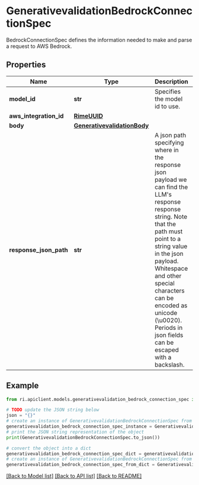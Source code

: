 # GenerativevalidationBedrockConnectionSpec

BedrockConnectionSpec defines the information needed to make and parse a request to AWS Bedrock.

## Properties

Name | Type | Description | Notes
------------ | ------------- | ------------- | -------------
**model_id** | **str** | Specifies the model id to use. | [optional] 
**aws_integration_id** | [**RimeUUID**](RimeUUID.md) |  | [optional] 
**body** | [**GenerativevalidationBody**](GenerativevalidationBody.md) |  | [optional] 
**response_json_path** | **str** | A json path specifying where in the response json payload we can find the LLM&#39;s response response string. Note that the path must point to a string value in the json payload. Whitespace and other special characters can be encoded as unicode (\\u0020). Periods in json fields can be escaped with a backslash. | [optional] 

## Example

```python
from ri.apiclient.models.generativevalidation_bedrock_connection_spec import GenerativevalidationBedrockConnectionSpec

# TODO update the JSON string below
json = "{}"
# create an instance of GenerativevalidationBedrockConnectionSpec from a JSON string
generativevalidation_bedrock_connection_spec_instance = GenerativevalidationBedrockConnectionSpec.from_json(json)
# print the JSON string representation of the object
print(GenerativevalidationBedrockConnectionSpec.to_json())

# convert the object into a dict
generativevalidation_bedrock_connection_spec_dict = generativevalidation_bedrock_connection_spec_instance.to_dict()
# create an instance of GenerativevalidationBedrockConnectionSpec from a dict
generativevalidation_bedrock_connection_spec_from_dict = GenerativevalidationBedrockConnectionSpec.from_dict(generativevalidation_bedrock_connection_spec_dict)
```
[[Back to Model list]](../README.md#documentation-for-models) [[Back to API list]](../README.md#documentation-for-api-endpoints) [[Back to README]](../README.md)

